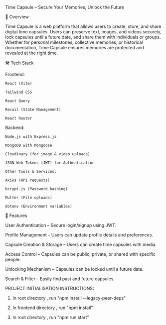 Time Capsule – Secure Your Memories, Unlock the Future

🚀 Overview

Time Capsule is a web platform that allows users to create, store, and share digital time capsules. Users can preserve text, images, and videos securely, lock capsules until a future date, and share them with individuals or groups. Whether for personal milestones, collective memories, or historical documentation, Time Capsule ensures memories are protected and revealed at the right time.


🛠️ Tech Stack

Frontend:

    React (Vite)
    
    Tailwind CSS
    
    React Query
    
    Recoil (State Management)
    
    React Router

Backend:

    Node.js with Express.js
    
    MongoDB with Mongoose
    
    Cloudinary (for image & video uploads)
    
    JSON Web Tokens (JWT) for Authentication
    
    Other Tools & Services:
    
    Axios (API requests)
    
    bcrypt.js (Password hashing)
    
    Multer (File uploads)
    
    dotenv (Environment variables)

📌 Features

User Authentication – Secure login/signup using JWT.

Profile Management – Users can update profile details and preferences.

Capsule Creation & Storage – Users can create time capsules with media.

Access Control – Capsules can be public, private, or shared with specific people.

Unlocking Mechanism – Capsules can be locked until a future date.

Search & Filter – Easily find past and future capsules.


PROJECT INITIALISATION INSTRUCTIONS:

1. In root directory , run "npm install --legacy-peer-deps"

2. In frontend directory , run "npm install"

3. In root directory , run  "npm run start"

